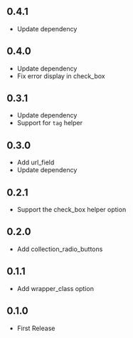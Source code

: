 ## 0.4.1

- Update dependency

## 0.4.0

- Update dependency
- Fix error display in check_box

## 0.3.1

- Update dependency
- Support for `tag` helper

## 0.3.0

- Add url_field
- Update dependency

## 0.2.1

- Support the check_box helper option

## 0.2.0

- Add collection_radio_buttons

## 0.1.1

- Add wrapper_class option

## 0.1.0

- First Release
